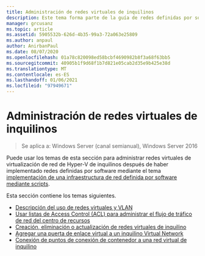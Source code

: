 ```yaml
---
title: Administración de redes virtuales de inquilinos
description: Este tema forma parte de la guía de redes definidas por software sobre cómo administrar cargas de trabajo de inquilinos y redes virtuales en Windows Server 2016.
manager: grcusanz
ms.topic: article
ms.assetid: 5905532b-626d-4b35-99a3-72a063e25809
ms.author: anpaul
author: AnirbanPaul
ms.date: 08/07/2020
ms.openlocfilehash: 01a78c820098ed58bcbf4690982b8f3a68f63bb5
ms.sourcegitcommit: 40905b1f9d68f1b7d821e05cab2d35e9b425e38d
ms.translationtype: MT
ms.contentlocale: es-ES
ms.lasthandoff: 01/06/2021
ms.locfileid: "97949671"
---
```

# <a name="manage-tenant-virtual-networks"></a>Administración de redes virtuales de inquilinos

>Se aplica a: Windows Server (canal semianual), Windows Server 2016

Puede usar los temas de esta sección para administrar redes virtuales de virtualización de red de Hyper-V de inquilinos después de haber implementado redes definidas por software mediante el tema [implementación de una infraestructura de red definida por software mediante scripts](../../sdn/deploy/Deploy-a-Software-Defined-Network-infrastructure-using-scripts.md).

Esta sección contiene los temas siguientes.

- [Descripción del uso de redes virtuales y VLAN](Understanding-Usage-of-Virtual-Networks-and-VLANs.md)
- [Usar listas de Access Control (ACL) para administrar el flujo de tráfico de red del centro de recursos](use-acls-for-traffic-flow.md)
- [Creación, eliminación o actualización de redes virtuales de inquilino](Create,-Delete,-or-Update-Tenant-Virtual-Networks.md)
- [Agregar una puerta de enlace virtual a un inquilino Virtual Network](Add-a-Virtual-Gateway-to-a-Tenant-Virtual-Network.md)
- [Conexión de puntos de conexión de contenedor a una red virtual de inquilino](Connect-container-endpoints-to-a-Tenant-Virtual-Network.md)


